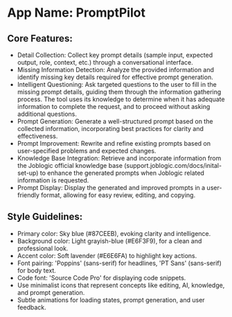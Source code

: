 # **App Name**: PromptPilot

## Core Features:

- Detail Collection: Collect key prompt details (sample input, expected output, role, context, etc.) through a conversational interface.
- Missing Information Detection: Analyze the provided information and identify missing key details required for effective prompt generation.
- Intelligent Questioning: Ask targeted questions to the user to fill in the missing prompt details, guiding them through the information gathering process.  The tool uses its knowledge to determine when it has adequate information to complete the request, and to proceed without asking additional questions.
- Prompt Generation: Generate a well-structured prompt based on the collected information, incorporating best practices for clarity and effectiveness.
- Prompt Improvement: Rewrite and refine existing prompts based on user-specified problems and expected changes.
- Knowledge Base Integration: Retrieve and incorporate information from the Joblogic official knowledge base (support.joblogic.com/docs/inital-set-up) to enhance the generated prompts when Joblogic related information is requested.
- Prompt Display: Display the generated and improved prompts in a user-friendly format, allowing for easy review, editing, and copying.

## Style Guidelines:

- Primary color: Sky blue (#87CEEB), evoking clarity and intelligence.
- Background color: Light grayish-blue (#E6F3F9), for a clean and professional look.
- Accent color: Soft lavender (#E6E6FA) to highlight key actions.
- Font pairing: 'Poppins' (sans-serif) for headlines, 'PT Sans' (sans-serif) for body text.
- Code font: 'Source Code Pro' for displaying code snippets.
- Use minimalist icons that represent concepts like editing, AI, knowledge, and prompt generation.
- Subtle animations for loading states, prompt generation, and user feedback.